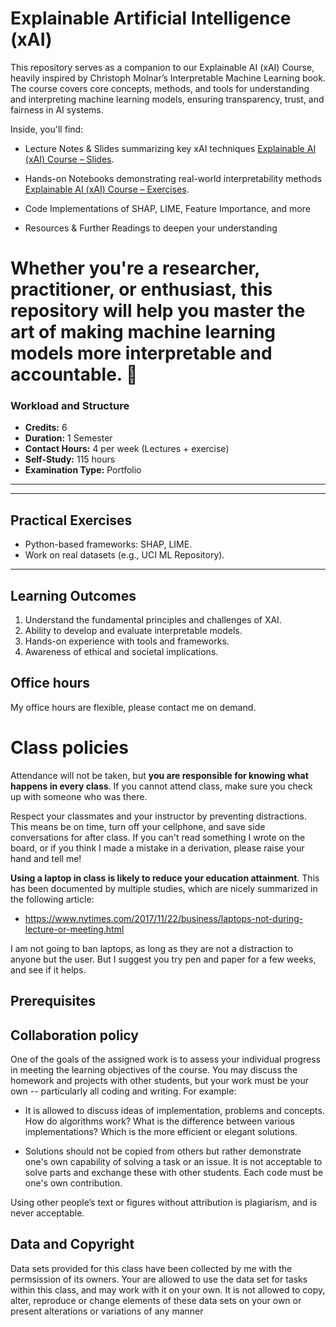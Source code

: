 # Explainable Artificial Intelligence (xAI)

This repository serves as a companion to our Explainable AI (xAI) Course, heavily inspired by Christoph Molnar’s Interpretable Machine Learning book. The course covers core concepts, methods, and tools for understanding and interpreting machine learning models, ensuring transparency, trust, and fairness in AI systems.

Inside, you'll find:

- Lecture Notes & Slides summarizing key xAI techniques [Explainable AI (xAI) Course – Slides](https://github.com/FNeubuerger/XAI_Slides/).

- Hands-on Notebooks demonstrating real-world interpretability methods [Explainable AI (xAI) Course – Exercises](https://github.com/FNeubuerger/XAI_Exercises/).
  
- Code Implementations of SHAP, LIME, Feature Importance, and more

- Resources & Further Readings to deepen your understanding

Whether you're a researcher, practitioner, or enthusiast, this repository will help you master the art of making machine learning models more interpretable and accountable. 🚀
==========

### Workload and Structure
- **Credits:** 6
- **Duration:** 1 Semester
- **Contact Hours:** 4 per week (Lectures + exercise)
- **Self-Study:** 115 hours
- **Examination Type:** Portfolio

---
---

## Practical Exercises
- Python-based frameworks: SHAP, LIME.
- Work on real datasets (e.g., UCI ML Repository).

---

## Learning Outcomes
1. Understand the fundamental principles and challenges of XAI.
2. Ability to develop and evaluate interpretable models.
3. Hands-on experience with tools and frameworks.
4. Awareness of ethical and societal implications.


## Office hours

My office hours are flexible, please contact me on demand.


# Class policies
<a name="policies"/>

Attendance will not be taken, but **you are responsible for knowing what happens in every class**. If you cannot attend class, make sure you check up with someone who was there.

Respect your classmates and your instructor by preventing distractions. This means be on time, turn off your cellphone, and save side conversations for after class. If you can't read something I wrote on the board, or if you think I made a mistake in a derivation, please raise your hand and tell me!

**Using a laptop in class is likely to reduce your education attainment**. This has been documented by multiple studies, which are nicely summarized in the following article:

- https://www.nytimes.com/2017/11/22/business/laptops-not-during-lecture-or-meeting.html

I am not going to ban laptops, as long as they are not a distraction to anyone but the user. But I suggest you try pen and paper for a few weeks, and see if it helps.

## Prerequisites
<a name="prerequisites"/>

## Collaboration policy

One of the goals of the assigned work is to assess your individual progress in meeting the learning objectives of the course. You may discuss the homework and projects with other students, but your work must be your own -- particularly all coding and writing. For example:

- It is allowed to discuss ideas of implementation, problems and concepts. How do algorithms work? What is the difference between various implementations? Which is the more efficient or elegant solutions.

- Solutions should not be copied from others but rather demonstrate one's own capability of solving a task or an issue. It is not acceptable to solve parts and exchange these with other students. Each code must be one's own contribution.

Using other people’s text or figures without attribution is plagiarism, and is never acceptable.

## Data and Copyright

Data sets provided for this class have been collected by me with the permsission of its owners. Your are allowed to use the data set for tasks within this class, and may work with it on your own. 
It is not allowed to copy, alter, reproduce or change elements of these data sets on your own or present alterations or variations of any manner 